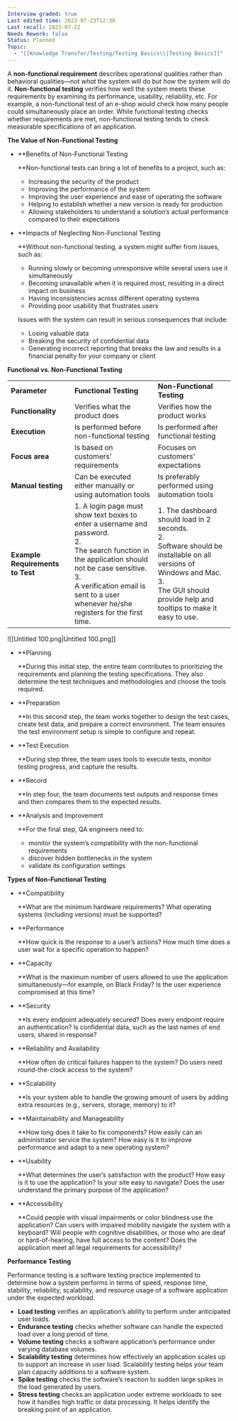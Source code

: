 ```yaml
---
Interview graded: true
Last edited time: 2023-07-23T12:38
Last recall: 2023-07-22
Needs Rework: false
Status: Planned
Topic:
  - "[[Knowledge Transfer/Testing/Testing Basics\\|Testing Basics]]"
---
```

A **non-functional requirement** describes operational qualities rather than behavioral qualities—not _what_ the system will do but _how_ the system will do it. **Non-functional testing** verifies how well the system meets these requirements by examining its performance, usability, reliability, etc. For example, a non-functional test of an e-shop would check how many people could simultaneously place an order. While functional testing checks whether requirements are met, non-functional testing tends to check measurable specifications of an application.

**The Value of Non-Functional Testing**

- **Benefits of Non-Functional Testing  
      
    **Non-functional tests can bring a lot of benefits to a project, such as:
    - Increasing the security of the product
    - Improving the performance of the system
    - Improving the user experience and ease of operating the software
    - Helping to establish whether a new version is ready for production
    - Allowing stakeholders to understand a solution’s actual performance compared to their expectations
- **Impacts of Neglecting Non-Functional Testing  
      
    **Without non-functional testing, a system might suffer from issues, such as:
    
    - Running slowly or becoming unresponsive while several users use it simultaneously
    - Becoming unavailable when it is required most, resulting in a direct impact on business
    - Having inconsistencies across different operating systems
    - Providing poor usability that frustrates users
    
    Issues with the system can result in serious consequences that include:
    
    - Losing valuable data
    - Breaking the security of confidential data
    - Generating incorrect reporting that breaks the law and results in a financial penalty for your company or client

**Functional vs. Non-Functional Testing**

|   |   |   |
|---|---|---|
|**Parameter**|**Functional Testing**|**Non-Functional Testing**|
|**Functionality**|Verifies what the product does|Verifies how the product works|
|**Execution**|Is performed before non-functional testing|Is performed after functional testing|
|**Focus area**|Is based on customers’ requirements|Focuses on customers’ expectations|
|**Manual testing**|Can be executed either manually or using automation tools|Is preferably performed using automation tools|
|**Example Requirements to Test**|1. A login page must show text boxes to enter a username and password.  <br>2.  <br>The search function in the application should not be case sensitive.  <br>3.  <br>A verification email is sent to a user whenever he/she registers for the first time.|1. The dashboard should load in 2 seconds.  <br>2.  <br>Software should be installable on all versions of Windows and Mac.  <br>3.  <br>The GUI should provide help and tooltips to make it easy to use.|

![[Untitled 100.png|Untitled 100.png]]

- **Planning  
      
    **During this initial step, the entire team contributes to prioritizing the requirements and planning the testing specifications. They also determine the test techniques and methodologies and choose the tools required.
- **Preparation  
      
    **In this second step, the team works together to design the test cases, create test data, and prepare a correct environment. The team ensures the test environment setup is simple to configure and repeat.
- **Test Execution  
      
    **During step three, the team uses tools to execute tests, monitor testing progress, and capture the results.
- **Record  
      
    **In step four, the team documents test outputs and response times and then compares them to the expected results.
- **Analysis and Improvement  
      
    **For the final step, QA engineers need to:
    - monitor the system’s compatibility with the non-functional requirements
    - discover hidden bottlenecks in the system
    - validate its configuration settings

**Types of Non-Functional Testing**

- **Compatibility  
      
    **What are the minimum hardware requirements? What operating systems (including versions) must be supported?
- **Performance  
      
    **How quick is the response to a user’s actions? How much time does a user wait for a specific operation to happen?
- **Capacity  
      
    **What is the maximum number of users allowed to use the application simultaneously—for example, on Black Friday? Is the user experience compromised at this time?
- **Security  
      
    **Is every endpoint adequately secured? Does every endpoint require an authentication? Is confidential data, such as the last names of end users, shared in response?
- **Reliability and Availability  
      
    **How often do critical failures happen to the system? Do users need round-the-clock access to the system?
- **Scalability  
      
    **Is your system able to handle the growing amount of users by adding extra resources (e.g., servers, storage, memory) to it?
- **Maintainability and Manageability  
      
    **How long does it take to fix components? How easily can an administrator service the system? How easy is it to improve performance and adapt to a new operating system?
- **Usability  
      
    **What determines the user’s satisfaction with the product? How easy is it to use the application? Is your site easy to navigate? Does the user understand the primary purpose of the application?
- **Accessibility  
      
    **Could people with visual impairments or color blindness use the application? Can users with impaired mobility navigate the system with a keyboard? Will people with cognitive disabilities, or those who are deaf or hard-of-hearing, have full access to the content? Does the application meet all legal requirements for accessibility?

**Performance Testing**

Performance testing is a software testing practice implemented to determine how a system performs in terms of speed, response time, stability, reliability, scalability, and resource usage of a software application under the expected workload.

- **Load testing** verifies an application’s ability to perform under anticipated user loads.
- **Endurance testing** checks whether software can handle the expected load over a long period of time.
- **Volume testing** checks a software application’s performance under varying database volumes.
- **Scalability testing** determines how effectively an application scales up to support an increase in user load. Scalability testing helps your team plan capacity additions to a software system.
- **Spike testing** checks the software’s reaction to sudden large spikes in the load generated by users.
- **Stress testing** checks an application under extreme workloads to see how it handles high traffic or data processing. It helps identify the breaking point of an application.